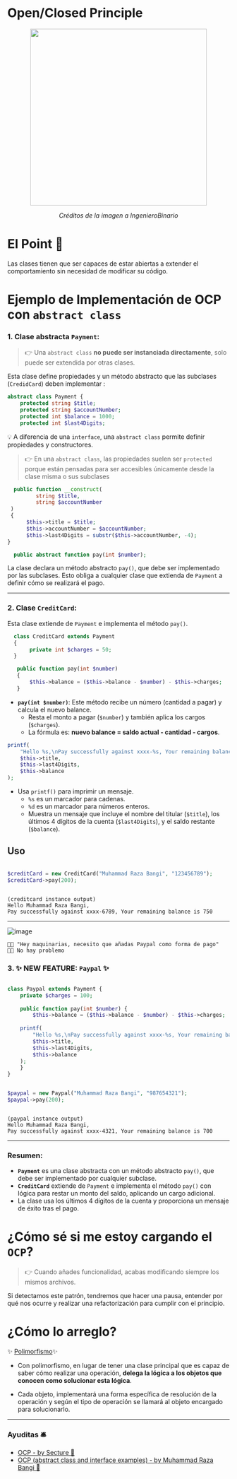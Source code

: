 
# Open/Closed Principle

<p align=center>
  <img src="https://github.com/user-attachments/assets/5c7be335-722b-4511-b0e7-f4207cda023b" height="400" />
</p>

<p align=center>
  <em>Créditos de la imagen a IngenieroBinario</em>
</p>

# El Point 📍
Las clases tienen que ser capaces de estar abiertas a extender el comportamiento sin necesidad de modificar su código. 


# Ejemplo de Implementación de OCP con `abstract class`

### 1. **Clase abstracta `Payment`**:
  > 👉 Una `abstract class` __no puede ser instanciada directamente__, solo puede ser extendida por otras clases.

Esta clase define propiedades y un método abstracto que las subclases (`CredidCard`) deben implementar :

   ```php
   abstract class Payment {
       protected string $title;
       protected string $accountNumber;
       protected int $balance = 1000;
       protected int $last4Digits;
   ```

💡 A diferencia de una `interface`, una `abstract class` permite definir propiedades y constructores.

> 👉 En una `abstract class`, las propiedades suelen ser `protected` porque están pensadas para ser accesibles únicamente desde la clase misma o sus subclases

 ```php
   public function __construct(
          string $title, 
          string $accountNumber
  )
  {
       $this->title = $title;
       $this->accountNumber = $accountNumber;
       $this->last4Digits = substr($this->accountNumber, -4);
 }

   public abstract function pay(int $number);
```

La clase declara un método abstracto `pay()`, que debe ser implementado por las subclases. Esto obliga a cualquier clase que extienda de `Payment` a definir cómo se realizará el pago.

---

### 2. **Clase `CreditCard`**:

Esta clase extiende de `Payment` e implementa el método `pay()`.

```php
  class CreditCard extends Payment
  {
       private int $charges = 50;
  }
```

```php
   public function pay(int $number)
   {
       $this->balance = ($this->balance - $number) - $this->charges;
   }
```

   - **`pay(int $number)`**: Este método recibe un número (cantidad a pagar) y calcula el nuevo balance.
     - Resta el monto a pagar (`$number`) y también aplica los cargos (`$charges`).
     - La fórmula es: **nuevo balance = saldo actual - cantidad - cargos**.

  ```php
  printf(
      "Hello %s,\nPay successfully against xxxx-%s, Your remaining balance is %d\n", 
      $this->title, 
      $this->last4Digits, 
      $this->balance
  );

```

   - Usa `printf()` para imprimir un mensaje.
     - `%s` es un marcador para cadenas.
     - `%d` es un marcador para números enteros.
     - Muestra un mensaje que incluye el nombre del titular (`$title`), los últimos 4 dígitos de la cuenta (`$last4Digits`), y el saldo restante (`$balance`).

## Uso 
```php

$creditCard = new CreditCard("Muhammad Raza Bangi", "123456789");
$creditCard->pay(200);

```

```plaintext

(creditcard instance output)
Hello Muhammad Raza Bangi,
Pay successfully against xxxx-6789, Your remaining balance is 750

```

---

![image](https://github.com/user-attachments/assets/3065b367-415d-44c7-a0a6-8db95106e7af)


```plaintext
👨‍🦲 "Hey maquinarias, necesito que añadas Paypal como forma de pago" 
👨‍💻 No hay problemo
```

### 3. ✨ NEW FEATURE:  `Paypal` ✨

```php

class Paypal extends Payment {
    private $charges = 100;
    
    public function pay(int $number) {
        $this->balance = ($this->balance - $number) - $this->charges;
        
    printf(
        "Hello %s,\nPay successfully against xxxx-%s, Your remaining balance is %d\n", 
        $this->title, 
        $this->last4Digits, 
        $this->balance
    );
    }
}

```

```php

$paypal = new Paypal("Muhammad Raza Bangi", "987654321");
$paypal->pay(200);

```

```plaintext

(paypal instance output)
Hello Muhammad Raza Bangi,
Pay successfully against xxxx-4321, Your remaining balance is 700

```
---

### Resumen:
- **`Payment`** es una clase abstracta con un método abstracto `pay()`, que debe ser implementado por cualquier subclase.
- **`CreditCard`** extiende de `Payment` e implementa el método `pay()` con lógica para restar un monto del saldo, aplicando un cargo adicional.
- La clase usa los últimos 4 dígitos de la cuenta y proporciona un mensaje de éxito tras el pago.


# ¿Cómo sé si me estoy cargando el `OCP`?

> 👉 Cuando añades funcionalidad, acabas modificando siempre los mismos archivos.

Si detectamos este patrón, tendremos que hacer una pausa, entender por qué nos ocurre y realizar una refactorización para cumplir con el principio.

# ¿Cómo lo arreglo? 

✨ [Polimorfismo](https://github.com/thaishdz/mastering-php/blob/main/Polimorfismo/README.md)✨

- Con polimorfismo, en lugar de tener una clase principal que es capaz de saber cómo realizar una operación, __delega la lógica a los objetos que conocen como solucionar esta lógica__.

- Cada objeto, implementará una forma específica de resolución de la operación y según el tipo de operación se llamará al objeto encargado para solucionarlo.

---

### Ayuditas 🛎️

- [OCP - by Secture 📰](https://secture.com/blog/principios-solid-open-close-principle/)
- [OCP (abstract class and interface examples) - by Muhammad Raza Bangi 📰](https://blog.devgenius.io/open-closed-principle-ocp-by-using-php-solid-principle-f0ceae519bcf)
